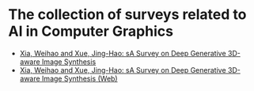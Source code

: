 # The collection of surveys related to AI in Computer Graphics

* [Xia, Weihao and Xue, Jing-Hao: sA Survey on Deep Generative 3D-aware Image Synthesis](3D-aware-Gen-weihaox/README.md)
* [Xia, Weihao and Xue, Jing-Hao: sA Survey on Deep Generative 3D-aware Image Synthesis (Web)](https://weihaox.github.io/3D-aware-Gen/)
